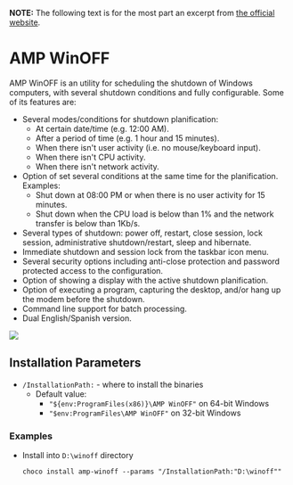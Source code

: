 ﻿**NOTE:** The following text is for the most part an excerpt from [the official website](http://www.ampsoft.net/utilities/WinOFF.php).

# AMP WinOFF 
AMP WinOFF is an utility for scheduling the shutdown of Windows computers, with several shutdown conditions and fully configurable. Some of its features are:
* Several modes/conditions for shutdown planification:
    * At certain date/time (e.g. 12:00 AM).
    * After a period of time (e.g. 1 hour and 15 minutes).
    * When there isn't user activity (i.e. no mouse/keyboard input).
    * When there isn't CPU activity.
    * When there isn't network activity.
* Option of set several conditions at the same time for the planification. Examples:
    * Shut down at 08:00 PM or when there is no user activity for 15 minutes.
    * Shut down when the CPU load is below than 1% and the network transfer is below than 1Kb/s.
* Several types of shutdown: power off, restart, close session, lock session, administrative shutdown/restart, sleep and hibernate.
* Immediate shutdown and session lock from the taskbar icon menu.
* Several security options including anti-close protection and password protected access to the configuration.
* Option of showing a display with the active shutdown planification.
* Option of executing a program, capturing the desktop, and/or hang up the modem before the shutdown.
* Command line support for batch processing.
* Dual English/Spanish version.

![](https://cdn.jsdelivr.net/gh/jakublevy/chocopkgs/amp-winoff/preview.png)

## Installation Parameters
* `/InstallationPath:` - where to install the binaries
  - Default value:
    - `"${env:ProgramFiles(x86)}\AMP WinOFF"` on 64-bit Windows
    - `"$env:ProgramFiles\AMP WinOFF"` on 32-bit Windows

### Examples
* Install into `D:\winoff` directory
  ```
  choco install amp-winoff --params "/InstallationPath:"D:\winoff""
  ```
